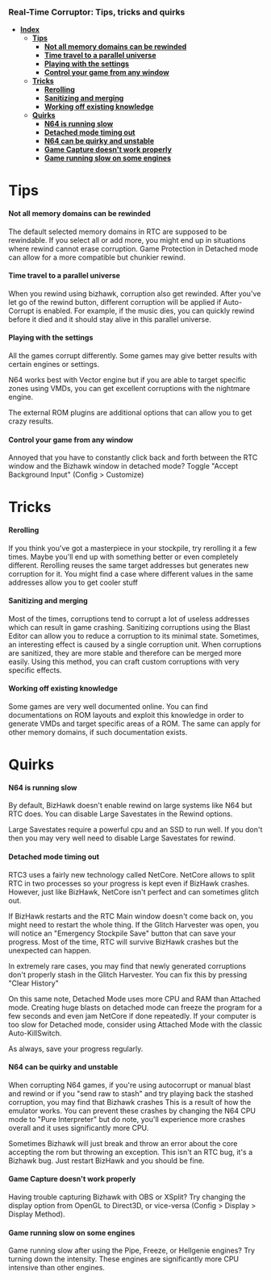 ### Real-Time Corruptor: Tips, tricks and quirks

  * [**Index**](#)
    * [**Tips**](#tips)
      * [**Not all memory domains can be rewinded**](#not-all-memory-domains-can-be-rewinded)
      * [**Time travel to a parallel universe**](#time-travel-to-a-parallel-universe)
      * [**Playing with the settings**](#playing-with-the-settings)
      * [**Control your game from any window**](#control-your-game-from-any-window)
    * [**Tricks**](#tricks)
      * [**Rerolling**](#rerolling)
      * [**Sanitizing and merging**](#sanitizing-and-merging)
      * [**Working off existing knowledge**](#working-off-existing-knowledge)
    * [**Quirks**](#quirks)
      * [**N64 is running slow**](#n64-is-running-slow)
      * [**Detached mode timing out**](#detached-mode-timing-out)
      * [**N64 can be quirky and unstable**](#n64-can-be-quirky-and-unstable)
      * [**Game Capture doesn't work properly**](#game-capture-doesn't-work-properly)
      * [**Game running slow on some engines**](#game-running-slow-on-some-engines)





# Tips

#### Not all memory domains can be rewinded

The default selected memory domains in RTC are supposed to be rewindable. If you select all or add more, you might end up in situations where rewind cannot erase corruption. Game Protection in Detached mode can allow for a more compatible but chunkier rewind.

#### Time travel to a parallel universe

When you rewind using bizhawk, corruption also get rewinded. After you've let go of the rewind button, different corruption will be applied if Auto-Corrupt is enabled. For example, if the music dies, you can quickly rewind before it died and it should stay alive in this parallel universe.

#### Playing with the settings

All the games corrupt differently. Some games may give better results with certain engines or settings.

N64 works best with Vector engine but if you are able to target specific zones using VMDs, you can get excellent corruptions with the nightmare engine.

The external ROM plugins are additional options that can allow you to get crazy results.

#### Control your game from any window

Annoyed that you have to constantly click back and forth between the RTC window and the Bizhawk window in detached mode? Toggle "Accept Background Input" (Config > Customize)

# Tricks

#### Rerolling

If you think you've got a masterpiece in your stockpile, try rerolling it a few times. Maybe you'll end up with something better or even completely different. Rerolling reuses the same target addresses but generates new corruption for it. You might find a case where different values in the same addresses allow you to get cooler stuff

#### Sanitizing and merging

Most of the times, corruptions tend to corrupt a lot of useless addresses which can result in game crashing. Sanitizing corruptions using the Blast Editor can allow you to reduce a corruption to its minimal state. Sometimes, an interesting effect is caused by a single corruption unit. When corruptions are sanitized, they are more stable and therefore can be merged more easily. Using this method, you can craft custom corruptions with very specific effects.

#### Working off existing knowledge

Some games are very well documented online. You can find documentations on ROM layouts and exploit this knowledge in order to generate VMDs and target specific areas of a ROM. The same can apply for other memory domains, if such documentation exists.

# Quirks

#### N64 is running slow

By default, BizHawk doesn't enable rewind on large systems like N64 but RTC does. You can disable Large Savestates in the Rewind options.

Large Savestates require a powerful cpu and an SSD to run well. If you don't then you may very well need to disable Large Savestates for rewind.

#### Detached mode timing out

RTC3 uses a fairly new technology called NetCore. NetCore allows to split RTC in two processes so your progress is kept even if BizHawk crashes. However, just like BizHawk, NetCore isn't perfect and can sometimes glitch out.

If BizHawk restarts and the RTC Main window doesn't come back on, you might need to restart the whole thing. If the Glitch Harvester was open, you will notice an "Emergency Stockpile Save" button that can save your progress. Most of the time, RTC will survive BizHawk crashes but the unexpected can happen.

In extremely rare cases, you may find that newly generated corruptions don't properly stash in the Glitch Harvester. You can fix this by pressing "Clear History"


On this same note, Detached Mode uses more CPU and RAM than Attached mode. Creating huge blasts on detached mode can freeze the program for a few seconds and even jam NetCore if done repeatedly. If your computer is too slow for Detached mode, consider using Attached Mode with the classic Auto-KillSwitch.

As always, save your progress regularly.

#### N64 can be quirky and unstable

When corrupting N64 games, if you're using autocorrupt or manual blast and rewind or if you "send raw to stash" and try playing back the stashed corruption, you may find that Bizhawk crashes This is a result of how the emulator works. You can prevent these crashes by changing the N64 CPU mode to "Pure Interpreter" but do note, you'll experience more crashes overall and it uses significantly more CPU.

Sometimes Bizhawk will just break and throw an error about the core accepting the rom but throwing an exception. This isn't an RTC bug, it's a Bizhawk bug. Just restart BizHawk and you should be fine.

#### Game Capture doesn't work properly

Having trouble capturing Bizhawk with OBS or XSplit? Try changing the display option from OpenGL to Direct3D, or vice-versa (Config > Display > Display Method).

#### Game running slow on some engines

Game running slow after using the Pipe, Freeze, or Hellgenie engines? Try turning down the intensity. These engines are significantly more CPU intensive than other engines.





